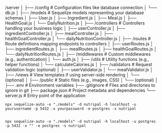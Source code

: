 /server
│
├── /config             # Configuration files like database connection
│   └── db.js
│
├── /models             # Sequelize models representing your database schemas
│   ├── User.js
│   ├── Ingredient.js
│   ├── Meal.js
│   ├── HealthGoal.js
│   └── DailyNutrition.js
│
├── /controllers        # Controllers handling your business logic
│   ├── userController.js
│   ├── ingredientController.js
│   ├── mealController.js
│   ├── healthGoalController.js
│   └── dailyNutritionController.js
│
├── /routes             # Route definitions mapping endpoints to controllers
│   ├── userRoutes.js
│   ├── ingredientRoutes.js
│   ├── mealRoutes.js
│   ├── healthGoalRoutes.js
│   └── dailyNutritionRoutes.js
│
├── /middlewares        # Custom middlewares (e.g., authentication)
│   └── auth.js
│
├── /utils              # Utility functions (e.g., helper functions)
│   └── calculateCalories.js
│
├── /validators         # Request validation logic (optional)
│   ├── userValidator.js
│   └── mealValidator.js
│
├── /views              # View templates if using server-side rendering
│   └── (optional)
│
├── /public             # Static files (e.g., images, CSS)
│   └── (optional)
│
├── .env                # Environment variables
├── .gitignore          # Files and directories to ignore in git
├── package.json        # Project metadata and dependencies
└── server.js           # Entry point of the application

```
npx sequelize-auto -o "./models" -d nutripal -h localhost -u yourusername -p 5432 -x yourpassword -e postgres -s nutripal


npx sequelize-auto -o "./models" -d nutripal -h localhost -u postgres -p 5432 -x "" -e postgres -s nutripal
```